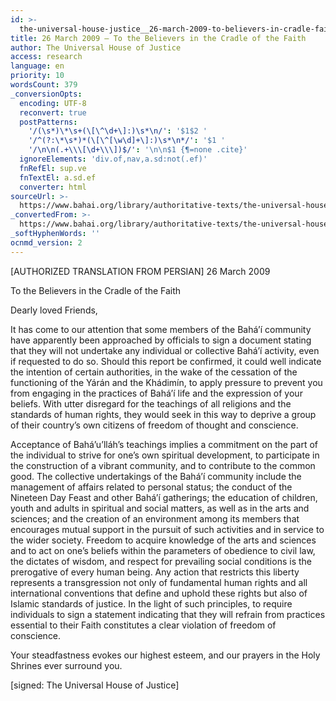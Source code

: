 ```yaml
---
id: >-
  the-universal-house-justice__26-march-2009-to-believers-in-cradle-faith__281641032__en
title: 26 March 2009 – To the Believers in the Cradle of the Faith
author: The Universal House of Justice
access: research
language: en
priority: 10
wordsCount: 379
_conversionOpts:
  encoding: UTF-8
  reconvert: true
  postPatterns:
    '/(\s*)\*\s+(\[\^\d+\]:)\s*\n/': '$1$2 '
    '/^(?:\*\s*)*(\[\^[\w\d]+\]:)\s*\n*/': '$1 '
    '/\n\n(.+\\\[\d+\\\])$/': '\n\n$1 {¶=none .cite}'
  ignoreElements: 'div.of,nav,a.sd:not(.ef)'
  fnRefEl: sup.ve
  fnTextEl: a.sd.ef
  converter: html
sourceUrl: >-
  https://www.bahai.org/library/authoritative-texts/the-universal-house-of-justice/messages/20090326_001/20090326_001.xhtml
_convertedFrom: >-
  https://www.bahai.org/library/authoritative-texts/the-universal-house-of-justice/messages/20090326_001/20090326_001.xhtml
_softHyphenWords: ''
ocnmd_version: 2
---
```

\[AUTHORIZED TRANSLATION FROM PERSIAN\]
26 March 2009

To the Believers in the Cradle of the Faith

Dearly loved Friends,

It has come to our attention that some members of the Bahá’í community have apparently been approached by officials to sign a document stating that they will not undertake any individual or collective Bahá’í activity, even if requested to do so. Should this report be confirmed, it could well indicate the intention of certain authorities, in the wake of the cessation of the functioning of the Yárán and the Khádimín, to apply pressure to prevent you from engaging in the practices of Bahá’í life and the expression of your beliefs. With utter disregard for the teachings of all religions and the standards of human rights, they would seek in this way to deprive a group of their country’s own citizens of freedom of thought and conscience.

Acceptance of Bahá’u’lláh’s teachings implies a commitment on the part of the individual to strive for one’s own spiritual development, to participate in the construction of a vibrant community, and to contribute to the common good. The collective undertakings of the Bahá’í community include the management of affairs related to personal status; the conduct of the Nineteen Day Feast and other Bahá’í gatherings; the education of children, youth and adults in spiritual and social matters, as well as in the arts and sciences; and the creation of an environment among its members that encourages mutual support in the pursuit of such activities and in service to the wider society. Freedom to acquire knowledge of the arts and sciences and to act on one’s beliefs within the parameters of obedience to civil law, the dictates of wisdom, and respect for prevailing social conditions is the prerogative of every human being. Any action that restricts this liberty represents a transgression not only of fundamental human rights and all international conventions that define and uphold these rights but also of Islamic standards of justice. In the light of such principles, to require individuals to sign a statement indicating that they will refrain from practices essential to their Faith constitutes a clear violation of freedom of conscience.

Your steadfastness evokes our highest esteem, and our prayers in the Holy Shrines ever surround you.

\[signed: The Universal House of Justice\]
